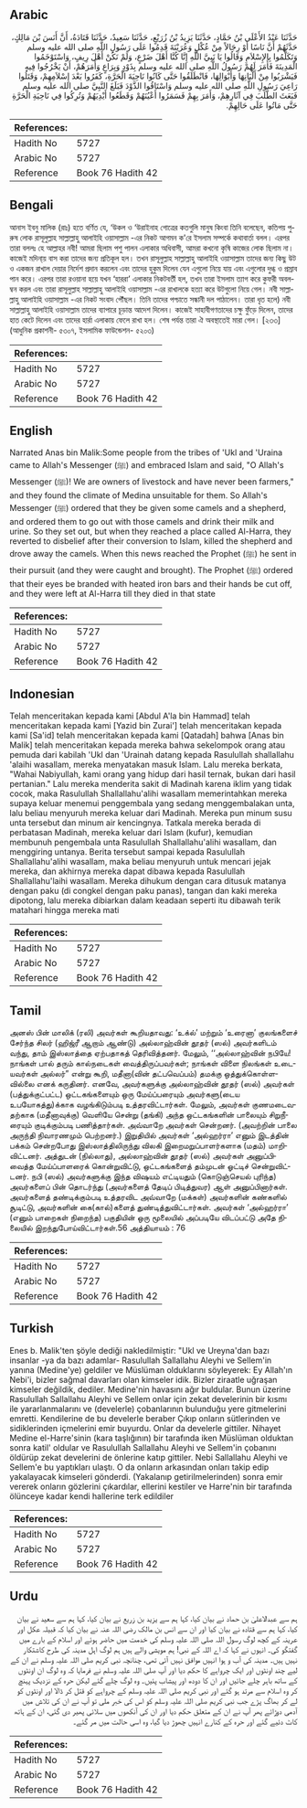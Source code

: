 ## Arabic


<div dir="rtl" lang="ar" style={{fontSize:'larger',backgroundColor:'#f8f9fa',padding:20}}>
حَدَّثَنَا عَبْدُ الأَعْلَى بْنُ حَمَّادٍ، حَدَّثَنَا يَزِيدُ بْنُ زُرَيْعٍ، حَدَّثَنَا سَعِيدٌ، حَدَّثَنَا قَتَادَةُ، أَنَّ أَنَسَ بْنَ مَالِكٍ، حَدَّثَهُمْ أَنَّ نَاسًا أَوْ رِجَالاً مِنْ عُكْلٍ وَعُرَيْنَةَ قَدِمُوا عَلَى رَسُولِ اللَّهِ صلى الله عليه وسلم وَتَكَلَّمُوا بِالإِسْلاَمِ وَقَالُوا يَا نَبِيَّ اللَّهِ إِنَّا كُنَّا أَهْلَ ضَرْعٍ، وَلَمْ نَكُنْ أَهْلَ رِيفٍ، وَاسْتَوْخَمُوا الْمَدِينَةَ فَأَمَرَ لَهُمْ رَسُولُ اللَّهِ صلى الله عليه وسلم بِذَوْدٍ وَبِرَاعٍ وَأَمَرَهُمْ، أَنْ يَخْرُجُوا فِيهِ فَيَشْرَبُوا مِنْ أَلْبَانِهَا وَأَبْوَالِهَا، فَانْطَلَقُوا حَتَّى كَانُوا نَاحِيَةَ الْحَرَّةِ، كَفَرُوا بَعْدَ إِسْلاَمِهِمْ، وَقَتَلُوا رَاعِيَ رَسُولِ اللَّهِ صلى الله عليه وسلم وَاسْتَاقُوا الذَّوْدَ فَبَلَغَ النَّبِيَّ صلى الله عليه وسلم فَبَعَثَ الطَّلَبَ فِي آثَارِهِمْ، وَأَمَرَ بِهِمْ فَسَمَرُوا أَعْيُنَهُمْ وَقَطَعُوا أَيْدِيَهُمْ وَتُرِكُوا فِي نَاحِيَةِ الْحَرَّةِ حَتَّى مَاتُوا عَلَى حَالِهِمْ‏.‏
</div>
<div style={{backgroundColor:'#f8f9fa',padding:20, marginBottom: 10}}><table> <thead> <tr> <th>References:</th> <th></th> </tr> </thead> <tbody><tr><td>Hadith No</td><td>5727</td></tr><tr><td>Arabic No</td><td>5727</td></tr><tr><td>Reference</td><td>Book 76 Hadith 42</td></tr></tbody></table></div>

## Bengali


<div dir="ltr" lang="bn" style={{fontSize:'larger',backgroundColor:'#f8f9fa',padding:20}}>
আনাস ইবনু মালিক (রাঃ) হতে বর্ণিত যে, ‘উকল ও ‘উরাইনাহ গোত্রের কতগুলি মানুষ কিংবা তিনি বলেছেন, কতিপয় পুরুষ লোক রাসূলুল্লাহ সাল্লাল্লাহু আলাইহি ওয়াসাল্লাম -এর নিকট আগমন ক'রে ইসলাম সম্পর্কে কথাবার্তা বলল। এরপর তারা বললঃ হে আল্লাহর নবী! আমরা ছিলাম পশু পালন এলাকার অধিবাসী, আমরা কখনো কৃষি কাজের লোক ছিলাম না। কাজেই মদিনা্য় বাস করা তাদের জন্য প্রতিকূল হল। তখন রাসূলুল্লাহ সাল্লাল্লাহু আলাইহি ওয়াসাল্লাম তাদের জন্য কিছু উট ও একজন রাখাল দেয়ার নির্দেশ প্রদান করলেন এবং তাদের হুকুম দিলেন যেন এগুলো নিয়ে যায় এবং এগুলোর দুগ্ধ ও প্রস্রাব পান করে। এরপর তারা রওয়ানা হয়ে যখন ‘হাররা’ এলাকার নিকটবর্তী হল, তখন তারা ইসলাম ত্যাগ করে কুফরী অবলম্বন করল এবং তারা রাসূলুল্লাহ সাল্লাল্লাহু আলাইহি ওয়াসাল্লাম -এর রাখালকে হত্যা করে উটগুলো নিয়ে গেল। নবী সাল্লাল্লাহু আলাইহি ওয়াসাল্লাম -এর নিকট সংবাদ পৌঁছল। তিনি তাদের পশ্চাতে সন্ধানী দল পাঠালেন। তারা ধৃত হলে) নবী সাল্লাল্লাহু আলাইহি ওয়াসাল্লাম তাদের ব্যাপারে চূড়ান্ত আদেশ দিলেন। কাজেই সাহাবীগণতাদের চক্ষু ফুঁড়ে দিলেন, তাদের হাত কেটে দিলেন এবং তাদের হার্রা এলাকায় ফেলে রাখা হল। শেষ পর্যন্ত তারা ঐ অবস্থাতেই মারা গেল। [২৩৩] (আধুনিক প্রকাশনী- ৫৩০৭, ইসলামিক ফাউন্ডেশন- ৫২০৩)
</div>
<div style={{backgroundColor:'#f8f9fa',padding:20, marginBottom: 10}}><table> <thead> <tr> <th>References:</th> <th></th> </tr> </thead> <tbody><tr><td>Hadith No</td><td>5727</td></tr><tr><td>Arabic No</td><td>5727</td></tr><tr><td>Reference</td><td>Book 76 Hadith 42</td></tr></tbody></table></div>

## English


<div dir="ltr" lang="en" style={{fontSize:'larger',backgroundColor:'#f8f9fa',padding:20}}>
Narrated Anas bin Malik:Some people from the tribes of 'Ukl and 'Uraina came to Allah's Messenger (ﷺ) and embraced Islam and said, "O Allah's Messenger (ﷺ)! We are owners of livestock and have never been farmers," and they found the climate of Medina unsuitable for them. So Allah's Messenger (ﷺ) ordered that they be given some camels and a shepherd, and ordered them to go out with those camels and drink their milk and urine. So they set out, but when they reached a place called Al-Harra, they reverted to disbelief after their conversion to Islam, killed the shepherd and drove away the camels. When this news reached the Prophet (ﷺ) he sent in their pursuit (and they were caught and brought). The Prophet (ﷺ) ordered that their eyes be branded with heated iron bars and their hands be cut off, and they were left at Al-Harra till they died in that state
</div>
<div style={{backgroundColor:'#f8f9fa',padding:20, marginBottom: 10}}><table> <thead> <tr> <th>References:</th> <th></th> </tr> </thead> <tbody><tr><td>Hadith No</td><td>5727</td></tr><tr><td>Arabic No</td><td>5727</td></tr><tr><td>Reference</td><td>Book 76 Hadith 42</td></tr></tbody></table></div>

## Indonesian


<div dir="ltr" lang="id" style={{fontSize:'larger',backgroundColor:'#f8f9fa',padding:20}}>
Telah menceritakan kepada kami [Abdul A'la bin Hammad] telah menceritakan kepada kami [Yazid bin Zurai'] telah menceritakan kepada kami [Sa'id] telah menceritakan kepada kami [Qatadah] bahwa [Anas bin Malik] telah menceritakan kepada mereka bahwa sekelompok orang atau pemuda dari kabilah 'Ukl dan 'Urainah datang kepada Rasulullah shallallahu 'alaihi wasallam, mereka menyatakan masuk Islam. Lalu mereka berkata, "Wahai Nabiyullah, kami orang yang hidup dari hasil ternak, bukan dari hasil pertanian." Lalu mereka menderita sakit di Madinah karena iklim yang tidak cocok, maka Rasulullah Shallallahu'alihi wasallam memerintahkan mereka supaya keluar menemui penggembala yang sedang menggembalakan unta, lalu beliau menyuruh mereka keluar dari Madinah. Mereka pun minum susu unta tersebut dan minum air kencingnya. Tatkala mereka berada di perbatasan Madinah, mereka keluar dari Islam (kufur), kemudian membunuh pengembala unta Rasulullah Shallallahu'alihi wasallam, dan menggiring untanya. Berita tersebut sampai kepada Rasulullah Shallallahu'alihi wasallam, maka beliau menyuruh untuk mencari jejak mereka, dan akhirnya mereka dapat dibawa kepada Rasulullah Shallallahu'laihi wasallam. Mereka dihukum dengan cara ditusuk matanya dengan paku (di congkel dengan paku panas), tangan dan kaki mereka dipotong, lalu mereka dibiarkan dalam keadaan seperti itu dibawah terik matahari hingga mereka mati
</div>
<div style={{backgroundColor:'#f8f9fa',padding:20, marginBottom: 10}}><table> <thead> <tr> <th>References:</th> <th></th> </tr> </thead> <tbody><tr><td>Hadith No</td><td>5727</td></tr><tr><td>Arabic No</td><td>5727</td></tr><tr><td>Reference</td><td>Book 76 Hadith 42</td></tr></tbody></table></div>

## Tamil


<div dir="ltr" lang="ta" style={{fontSize:'larger',backgroundColor:'#f8f9fa',padding:20}}>
அனஸ் பின் மாலிக் (ரலி) அவர்கள் கூறியதாவது: ‘உக்ல்’ மற்றும் ‘உரைனா’ குலங்களைச் சேர்ந்த சிலர் (ஹிஜ்ரீ ஆறாம் ஆண்டு) அல்லாஹ்வின் தூதர் (ஸல்) அவர்களிடம் வந்து, தாம் இஸ்லாத்தை ஏற்பதாகத் தெரிவித்தனர். மேலும், ‘‘அல்லாஹ்வின் நபியே! நாங்கள் பால் தரும் கால்நடைகள் வைத்திருப்பவர்கள்; நாங்கள் விளை நிலங்கள் உடையவர்கள் அல்லர்” என்று கூறி, மதீனா(வின் தட்பவெப்பம்) தமக்கு ஒத்துக்கொள்ளவில்லை எனக் கருதினர். எனவே, அவர்களுக்கு அல்லாஹ்வின் தூதர் (ஸல்) அவர்கள் (பத்துக்குட்பட்ட) ஒட்டகங்களையும் ஒரு மேய்ப்பரையும் அவர்களு(டைய உபயோகத்து)க்காக வழங்கிடும்படி உத்தரவிட்டார்கள். மேலும், அவர்கள் குணமடைவதற்காக (மதீனாவுக்கு) வெளியே சென்று (தங்கி) அந்த ஒட்டகங்களின் பாலையும் சிறுநீரையும் குடிக்கும்படி பணித்தார்கள். அவ்வாறே அவர்கள் சென்றனர். (அவற்றின் பாலை அருந்தி நிவாரணமும் பெற்றனர்.) இறுதியில் அவர்கள் ‘அல்ஹர்ரா’ எனும் இடத்தின் பக்கம் சென்றபோது இஸ்லாத்திலிருந்து விலகி இறைமறுப்பாளர்களாக (மதம்) மாறிவிட்டனர். அத்துடன் (நில்லாது), அல்லாஹ்வின் தூதர் (ஸல்) அவர்கள் அனுப்பிவைத்த மேய்ப்பாளரைக் கொன்றுவிட்டு, ஒட்டகங்களைத் தம்முடன் ஓட்டிச் சென்றுவிட்டனர். நபி (ஸல்) அவர்களுக்கு இந்த விஷயம் எட்டியதும் (கொடுஞ்செயல் புரிந்த) அவர்களைப் பின் தொடர்ந்து (அவர்களைத் தேடிப் பிடித்துவர) ஆள் அனுப்பினார்கள். அவர்களைத் தண்டிக்கும்படி உத்தரவிட அவ்வாறே (மக்கள்) அவர்களின் கண்களில் சூடிட்டு, அவர்களின் கை(கால்)களைத் துண்டித்துவிட்டார்கள். அவர்கள் ‘அல்ஹர்ரா’ (எனும் பாறைகள் நிறைந்த) பகுதியின் ஒரு மூலையில் அப்படியே விடப்பட்டு அதே நிலையில் இறந்துபோய்விட்டார்கள்.56 அத்தியாயம் : 76
</div>
<div style={{backgroundColor:'#f8f9fa',padding:20, marginBottom: 10}}><table> <thead> <tr> <th>References:</th> <th></th> </tr> </thead> <tbody><tr><td>Hadith No</td><td>5727</td></tr><tr><td>Arabic No</td><td>5727</td></tr><tr><td>Reference</td><td>Book 76 Hadith 42</td></tr></tbody></table></div>

## Turkish


<div dir="ltr" lang="tr" style={{fontSize:'larger',backgroundColor:'#f8f9fa',padding:20}}>
Enes b. Malik'ten şöyle dediği nakledilmiştir: "Ukl ve Ureyna'dan bazı insanlar -ya da bazı adamlar- Rasulullah Sallallahu Aleyhi ve Sellem'in yanına (Medine'ye) geldiler ve Müslüman olduklarını söyleyerek: Ey Allah'ın Nebi'i, bizler sağmal davarları olan kimseler idik. Bizler ziraatle uğraşan kimseler değildik, dediler. Medine'nin havasını ağır buldular. Bunun üzerine Rasulullah Sallallahu Aleyhi ve Sellem onlar için zekat develerinin bir kısmı ile yararlanmalarını ve (develerle) çobanlarının bulunduğu yere gitmelerini emretti. Kendilerine de bu develerle beraber Çıkıp onların sütlerinden ve sidiklerinden içmelerini emir buyurdu. Onlar da develerle gittiler. Nihayet Medine el-Harre'sinin (kara taşlığının) bir tarafında iken Müslüman olduktan sonra katil' oldular ve Rasulullah Sallallahu Aleyhi ve Sellem'in çobanını öldürüp zekat develerini de önlerine katıp gittiler. Nebi Sallallahu Aleyhi ve Sellem'e bu yaptıkları ulaştı. O da onların arkasından onları takip edip yakalayacak kimseleri gönderdi. (Yakalanıp getirilmelerinden) sonra emir vererek onların gözlerini çıkardılar, ellerini kestiler ve Harre'nin bir tarafında ölünceye kadar kendi hallerine terk edildiler
</div>
<div style={{backgroundColor:'#f8f9fa',padding:20, marginBottom: 10}}><table> <thead> <tr> <th>References:</th> <th></th> </tr> </thead> <tbody><tr><td>Hadith No</td><td>5727</td></tr><tr><td>Arabic No</td><td>5727</td></tr><tr><td>Reference</td><td>Book 76 Hadith 42</td></tr></tbody></table></div>

## Urdu


<div dir="rtl" lang="ur" style={{fontSize:'larger',backgroundColor:'#f8f9fa',padding:20}}>
ہم سے عبدالاعلیٰ بن حماد نے بیان کیا، کہا ہم سے یزید بن زریع نے بیان کیا، کہا ہم سے سعید نے بیان کیا، کہا ہم سے قتادہ نے بیان کیا اور ان سے انس بن مالک رضی اللہ عنہ نے بیان کیا کہ قبیلہ عکل اور عرینہ کے کچھ لوگ رسول اللہ صلی اللہ علیہ وسلم کی خدمت میں حاضر ہوئے اور اسلام کے بارے میں گفتگو کی۔ انہوں نے کہا کہ اے اللہ کے نبی! ہم مویشی والے ہیں ہم لوگ اہل مدینہ کی طرح کاشتکار نہیں ہیں۔ مدینہ کی آب و ہوا انہیں موافق نہیں آئی تھی، چنانچہ نبی کریم صلی اللہ علیہ وسلم نے ان کے لیے چند اونٹوں اور ایک چرواہے کا حکم دیا اور آپ صلی اللہ علیہ وسلم نے فرمایا کہ وہ لوگ ان اونٹوں کے ساتھ باہر چلے جائیں اور ان کا دودھ اور پیشاب پئیں۔ وہ لوگ چلے گئے لیکن حرہ کے نزدیک پہنچ کر وہ اسلام سے مرتد ہو گئے اور نبی کریم صلی اللہ علیہ وسلم کے چرواہے کو قتل کر ڈالا اور اونٹوں کو لے کر بھاگ پڑے جب نبی کریم صلی اللہ علیہ وسلم کو اس کی خبر ملی تو آپ نے ان کی تلاش میں آدمی دوڑائے پھر آپ نے ان کے متعلق حکم دیا اور ان کی آنکھوں میں سلائی پھیر دی گئی، ان کے ہاتھ کاٹ دئیے گئے اور حرہ کے کنارے انہیں چھوڑ دیا گیا، وہ اسی حالت میں مر گئے۔
</div>
<div style={{backgroundColor:'#f8f9fa',padding:20, marginBottom: 10}}><table> <thead> <tr> <th>References:</th> <th></th> </tr> </thead> <tbody><tr><td>Hadith No</td><td>5727</td></tr><tr><td>Arabic No</td><td>5727</td></tr><tr><td>Reference</td><td>Book 76 Hadith 42</td></tr></tbody></table></div>